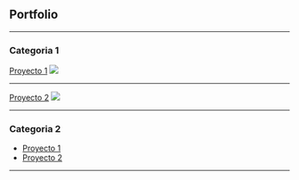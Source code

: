 ## Portfolio

---

### Categoria 1

[Proyecto 1](/sample_page)
<img src="images/dummy_thumbnail.jpg?raw=true"/>

---
[Proyecto 2](/pdf/sample_presentation.pdf)
<img src="images/dummy_thumbnail.jpg?raw=true"/>

---

### Categoria 2

- [Proyecto 1](http://example.com/)
- [Proyecto 2](http://example.com/)

---
